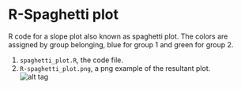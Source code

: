 # R-Spaghetti plot  
R code for a slope plot also known as spaghetti plot. The colors are assigned by group belonging, blue for group 1 and green for group 2.  
1. `spaghetti_plot.R`, the code file.  
2. `R-spaghetti_plot.png`, a png example of the resultant plot.  
![alt tag](https://github.com/rcruces/R-spaghetti_plot/blob/master/R-spaghetti_plot.png)
